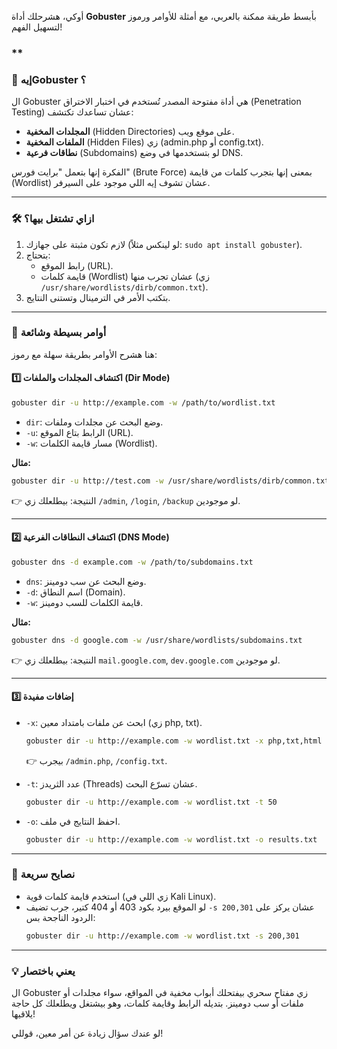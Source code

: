 أوكي، هشرحلك أداة **Gobuster** بأبسط طريقة ممكنة بالعربي، مع أمثلة للأوامر ورموز لتسهيل الفهم!

###  ** 
### 📌 إيهGobuster ؟ 
ال Gobuster هي أداة مفتوحة المصدر تُستخدم في اختبار الاختراق (Penetration Testing) عشان تساعدك تكتشف:
- **المجلدات المخفية** (Hidden Directories) على موقع ويب.
- **الملفات المخفية** (Hidden Files) زي (admin.php أو config.txt).
- **نطاقات فرعية** (Subdomains) لو بتستخدمها في وضع DNS.

الفكرة إنها بتعمل "برايت فورس" (Brute Force) بمعنى إنها بتجرب كلمات من قايمة (Wordlist) عشان تشوف إيه اللي موجود على السيرفر.

---

### 🛠 **ازاي تشتغل بيها؟**
1. لازم تكون مثبتة على جهازك (لو لينكس مثلاً: `sudo apt install gobuster`).
2. بتحتاج:
   - رابط الموقع (URL).
   - قايمة كلمات (Wordlist) عشان تجرب منها (زي `/usr/share/wordlists/dirb/common.txt`).
3. بتكتب الأمر في الترمينال وتستنى النتايج.

---

### 🎯 **أوامر بسيطة وشائعة**
هنا هشرح الأوامر بطريقة سهلة مع رموز:

#### 1️⃣ **اكتشاف المجلدات والملفات (Dir Mode)**
```bash
gobuster dir -u http://example.com -w /path/to/wordlist.txt
```
- `dir`: وضع البحث عن مجلدات وملفات.
- `-u`: الرابط بتاع الموقع (URL).
- `-w`: مسار قايمة الكلمات (Wordlist).

**مثال:**
```bash
gobuster dir -u http://test.com -w /usr/share/wordlists/dirb/common.txt
```
👉 النتيجة: بيطلعلك زي `/admin`, `/login`, `/backup` لو موجودين.

---

#### 2️⃣ **اكتشاف النطاقات الفرعية (DNS Mode)**
```bash
gobuster dns -d example.com -w /path/to/subdomains.txt
```
- `dns`: وضع البحث عن سب دومينز.
- `-d`: اسم النطاق (Domain).
- `-w`: قايمة الكلمات للسب دومينز.

**مثال:**
```bash
gobuster dns -d google.com -w /usr/share/wordlists/subdomains.txt
```
👉 النتيجة: بيطلعلك زي `mail.google.com`, `dev.google.com` لو موجودين.

---

#### 3️⃣ **إضافات مفيدة**
- `-x`: ابحث عن ملفات بامتداد معين (زي php, txt).
  ```bash
  gobuster dir -u http://example.com -w wordlist.txt -x php,txt,html
  ```
  👉 بيجرب `/admin.php`, `/config.txt`.

- `-t`: عدد الثريدز (Threads) عشان تسرّع البحث.
  ```bash
  gobuster dir -u http://example.com -w wordlist.txt -t 50
  ```

- `-o`: احفظ النتايج في ملف.
  ```bash
  gobuster dir -u http://example.com -w wordlist.txt -o results.txt
  ```

---

### 🌟 **نصايح سريعة**
- استخدم قايمة كلمات قوية (زي اللي في Kali Linux).
- لو الموقع بيرد بكود 403 أو 404 كتير، جرب تضيف `-s 200,301` عشان يركز على الردود الناجحة بس:
  ```bash
  gobuster dir -u http://example.com -w wordlist.txt -s 200,301
  ```

---

### 💡 **يعني باختصار**
ال Gobuster زي مفتاح سحري بيفتحلك أبواب مخفية في المواقع، سواء مجلدات أو ملفات أو سب دومينز. بتديله الرابط وقايمة كلمات، وهو بيشتغل ويطلعلك كل حاجة يلاقيها!

لو عندك سؤال زيادة عن أمر معين، قوللي!